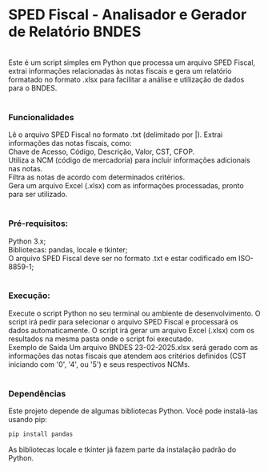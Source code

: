 # SPED Fiscal - Analisador e Gerador de Relatório BNDES
<br/>
Este é um script simples em Python que processa um arquivo SPED Fiscal, extrai informações relacionadas às notas fiscais e gera um relatório formatado no formato .xlsx para facilitar a análise e utilização de dados para o BNDES.
<br/>
<br/>

### Funcionalidades

Lê o arquivo SPED Fiscal no formato .txt (delimitado por |).
Extrai informações das notas fiscais, como:  
Chave de Acesso,
Código, Descrição, Valor, CST, CFOP.  
Utiliza a NCM (código de mercadoria) para incluir informações adicionais nas notas.  
Filtra as notas de acordo com determinados critérios.  
Gera um arquivo Excel (.xlsx) com as informações processadas, pronto para ser utilizado.
<br/>
<br/>

### Pré-requisitos:
Python 3.x;  
Bibliotecas: pandas, locale e tkinter;  
O arquivo SPED Fiscal deve ser no formato .txt e estar codificado em ISO-8859-1;
<br/>
<br/>

### Execução:
Execute o script Python no seu terminal ou ambiente de desenvolvimento.
O script irá pedir para selecionar o arquivo SPED Fiscal e processará os dados automaticamente.
O script irá gerar um arquivo Excel (.xlsx) com os resultados na mesma pasta onde o script foi executado.
<br/>
Exemplo de Saída
Um arquivo BNDES 23-02-2025.xlsx será gerado com as informações das notas fiscais que atendem aos critérios definidos (CST iniciando com '0', '4', ou '5') e seus respectivos NCMs.
<br/>
<br/>

### Dependências
Este projeto depende de algumas bibliotecas Python. Você pode instalá-las usando pip:
```bash
pip install pandas
```
As bibliotecas locale e tkinter já fazem parte da instalação padrão do Python.
